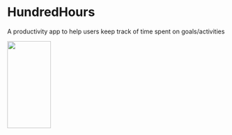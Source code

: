 # HundredHours

A productivity app to help users keep track of time spent on goals/activities


<img src="https://user-images.githubusercontent.com/42627387/70857469-ca414880-1ea3-11ea-985a-a9afcdd53308.png" width="100" height="200">
